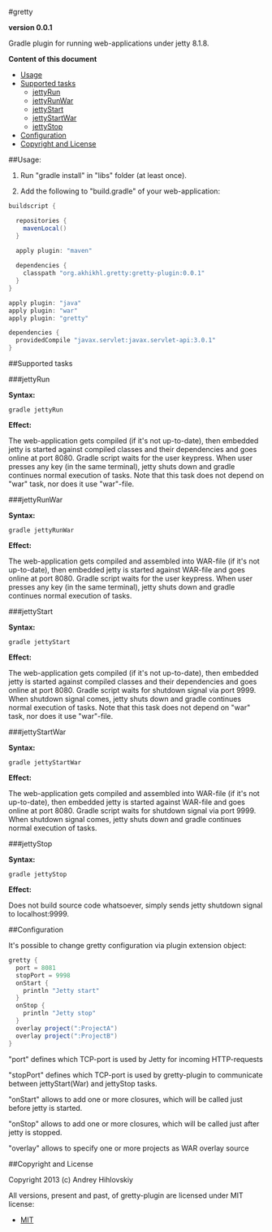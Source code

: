 #gretty

**version 0.0.1**

Gradle plugin for running web-applications under jetty 8.1.8.

**Content of this document**

* [Usage](#usage)
* [Supported tasks](#supported-tasks)
  * [jettyRun](#jettyrun)
  * [jettyRunWar](#jettyrunwar)
  * [jettyStart](#jettystart)
  * [jettyStartWar](#jettystartwar)
  * [jettyStop](#jettystop)
* [Configuration](#configuration)
* [Copyright and License](#copyright-and-license)

##Usage:

1. Run "gradle install" in "libs" folder (at least once).

2. Add the following to "build.gradle" of your web-application:


```groovy
buildscript {

  repositories {
    mavenLocal()
  }

  apply plugin: "maven"
  
  dependencies {
    classpath "org.akhikhl.gretty:gretty-plugin:0.0.1"
  }
}

apply plugin: "java"
apply plugin: "war"
apply plugin: "gretty"

dependencies {
  providedCompile "javax.servlet:javax.servlet-api:3.0.1"
}

```

##Supported tasks

###jettyRun

**Syntax:**

```shell
gradle jettyRun
```

**Effect:**

The web-application gets compiled (if it's not up-to-date), then embedded jetty is started
against compiled classes and their dependencies and goes online at port 8080. 
Gradle script waits for the user keypress. When user presses any key 
(in the same terminal), jetty shuts down and gradle continues normal execution of tasks.
Note that this task does not depend on "war" task, nor does it use "war"-file.

###jettyRunWar

**Syntax:**

```shell
gradle jettyRunWar
```

**Effect:**

The web-application gets compiled and assembled into WAR-file (if it's not up-to-date), then embedded jetty is started
against WAR-file and goes online at port 8080. Gradle script waits for the user keypress. When user presses any key 
(in the same terminal), jetty shuts down and gradle continues normal execution of tasks.

###jettyStart

**Syntax:**

```shell
gradle jettyStart
```

**Effect:**

The web-application gets compiled (if it's not up-to-date), then embedded jetty is started
against compiled classes and their dependencies and goes online at port 8080. 
Gradle script waits for shutdown signal via port 9999.
When shutdown signal comes, jetty shuts down and gradle continues normal execution of tasks.
Note that this task does not depend on "war" task, nor does it use "war"-file.

###jettyStartWar

**Syntax:**

```shell
gradle jettyStartWar
```

**Effect:**

The web-application gets compiled and assembled into WAR-file (if it's not up-to-date), then embedded jetty is started
against WAR-file and goes online at port 8080. Gradle script waits for shutdown signal via port 9999.
When shutdown signal comes, jetty shuts down and gradle continues normal execution of tasks.

###jettyStop

**Syntax:**

```shell
gradle jettyStop
```

**Effect:**

Does not build source code whatsoever, simply sends jetty shutdown signal to localhost:9999.

##Configuration

It's possible to change gretty configuration via plugin extension object:

```groovy
gretty {
  port = 8081
  stopPort = 9998
  onStart {
    println "Jetty start"
  }
  onStop {
    println "Jetty stop"
  }
  overlay project(":ProjectA")
  overlay project(":ProjectB")
}
```

"port" defines which TCP-port is used by Jetty for incoming HTTP-requests

"stopPort" defines which TCP-port is used by gretty-plugin to communicate between jettyStart(War) and jettyStop tasks.

"onStart" allows to add one or more closures, which will be called just before jetty is started.

"onStop" allows to add one or more closures, which will be called just after jetty is stopped.

"overlay" allows to specify one or more projects as WAR overlay source

##Copyright and License

Copyright 2013 (c) Andrey Hihlovskiy

All versions, present and past, of gretty-plugin are licensed under MIT license:

* [MIT](http://opensource.org/licenses/MIT)
